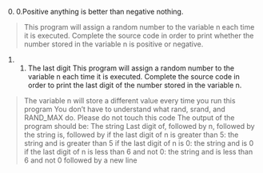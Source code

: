 0. 0.Positive anything is better than negative nothing.
>This program will assign a random number to the variable n each time it is executed. Complete the source code in order to print whether the number stored in the variable n is positive or negative.

1. 1. The last digit This program will assign a random number to the variable n each time it is executed. Complete the source code in order to print the last digit of the number stored in the variable n.
>The variable n will store a different value every time you run this program
>You don’t have to understand what rand, srand, and RAND_MAX do. Please do not touch this code
>The output of the program should be:
>The string Last digit of, followed by
n, followed by
the string is, followed by
>if the last digit of n is greater than 5: the string and is greater than 5
>if the last digit of n is 0: the string and is 0
>if the last digit of n is less than 6 and not 0: the string and is less than 6 and not 0
followed by a new line
